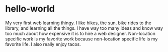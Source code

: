 # hello-world
My very first web learning thingy. 
I like hikes, the sun, bike rides to the library, and learning all the things. I have way too many ideas and know way too much about how expensive it is to hire a web designer. Non-location specific work is my favorite work because non-location specific life is my favorite life. 
I also really enjoy tacos. 
